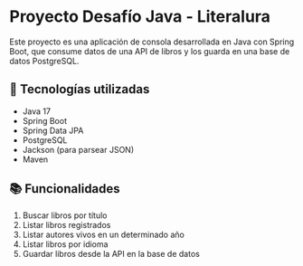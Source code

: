 # Proyecto Desafío Java - Literalura

Este proyecto es una aplicación de consola desarrollada en Java con Spring Boot, que consume datos de una API de libros y los guarda en una base de datos PostgreSQL.

## 🔧 Tecnologías utilizadas

- Java 17
- Spring Boot
- Spring Data JPA
- PostgreSQL
- Jackson (para parsear JSON)
- Maven

## 📚 Funcionalidades

1. Buscar libros por título
2. Listar libros registrados
3. Listar autores vivos en un determinado año
4. Listar libros por idioma
5. Guardar libros desde la API en la base de datos
